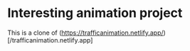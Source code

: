 # Interesting animation project
This is a clone of (https://trafficanimation.netlify.app/)[/trafficanimation.netlify.app]